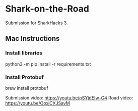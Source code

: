 # Shark-on-the-Road
Submission for SharkHacks 3.

## Mac Instructions

### Install libraries
python3 -m pip install -r requirements.txt

### Install Protobuf
brew install protobuf

Submission video: https://youtu.be/pSYjdEIw-G4
Road video: https://youtu.be/OoxjCXJSavM


